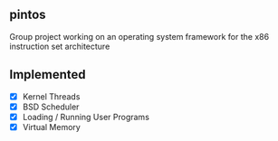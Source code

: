 ## pintos

Group project working on an operating system framework for the x86 instruction set architecture

## Implemented

- [x] Kernel Threads
- [x] BSD Scheduler
- [x] Loading / Running User Programs
- [x] Virtual Memory
